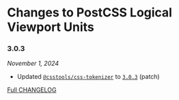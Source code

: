 # Changes to PostCSS Logical Viewport Units

### 3.0.3

_November 1, 2024_

- Updated [`@csstools/css-tokenizer`](https://github.com/csstools/postcss-plugins/tree/main/packages/css-tokenizer) to [`3.0.3`](https://github.com/csstools/postcss-plugins/tree/main/packages/css-tokenizer/CHANGELOG.md#303) (patch)

[Full CHANGELOG](https://github.com/csstools/postcss-plugins/tree/main/plugins/postcss-logical-viewport-units/CHANGELOG.md)
